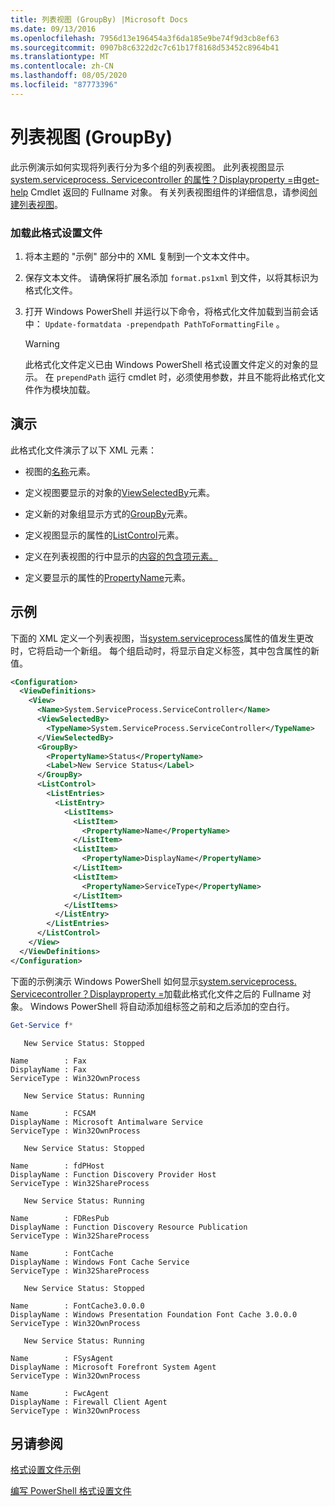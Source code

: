 ```yaml
---
title: 列表视图 (GroupBy) |Microsoft Docs
ms.date: 09/13/2016
ms.openlocfilehash: 7956d13e196454a3f6da185e9be74f9d3cb8ef63
ms.sourcegitcommit: 0907b8c6322d2c7c61b17f8168d53452c8964b41
ms.translationtype: MT
ms.contentlocale: zh-CN
ms.lasthandoff: 08/05/2020
ms.locfileid: "87773396"
---
```

# <a name="list-view-groupby"></a>列表视图 (GroupBy)

此示例演示如何实现将列表行分为多个组的列表视图。 此列表视图显示[system.serviceprocess. Servicecontroller 的属性？Displayproperty =](/dotnet/api/System.ServiceProcess.ServiceController)由[get-help](/powershell/module/Microsoft.PowerShell.Management/Get-Service) Cmdlet 返回的 Fullname 对象。 有关列表视图组件的详细信息，请参阅[创建列表视图](./creating-a-list-view.md)。

### <a name="to-load-this-formatting-file"></a>加载此格式设置文件

1. 将本主题的 "示例" 部分中的 XML 复制到一个文本文件中。

2. 保存文本文件。 请确保将扩展名添加 `format.ps1xml` 到文件，以将其标识为格式化文件。

3. 打开 Windows PowerShell 并运行以下命令，将格式化文件加载到当前会话中： `Update-formatdata -prependpath PathToFormattingFile` 。

   > [!WARNING]
   > 此格式化文件定义已由 Windows PowerShell 格式设置文件定义的对象的显示。 在 `prependPath` 运行 cmdlet 时，必须使用参数，并且不能将此格式化文件作为模块加载。

## <a name="demonstrates"></a>演示

此格式化文件演示了以下 XML 元素：

- 视图的[名称](./name-element-for-view-format.md)元素。

- 定义视图要显示的对象的[ViewSelectedBy](./viewselectedby-element-format.md)元素。

- 定义新的对象组显示方式的[GroupBy](./viewselectedby-element-format.md)元素。

- 定义视图显示的属性的[ListControl](./listcontrol-element-format.md)元素。

- 定义在列表视图的行中显示的[内容的包含项元素。](./listitem-element-for-listitems-for-listcontrol-format.md)

- 定义要显示的属性的[PropertyName](./propertyname-element-for-listitem-for-listcontrol-format.md)元素。

## <a name="example"></a>示例

下面的 XML 定义一个列表视图，当[system.serviceprocess](/dotnet/api/System.ServiceProcess.ServiceController.Status)属性的值发生更改时，它将启动一个新组。 每个组启动时，将显示自定义标签，其中包含属性的新值。

```xml
<Configuration>
  <ViewDefinitions>
    <View>
      <Name>System.ServiceProcess.ServiceController</Name>
      <ViewSelectedBy>
        <TypeName>System.ServiceProcess.ServiceController</TypeName>
      </ViewSelectedBy>
      <GroupBy>
        <PropertyName>Status</PropertyName>
        <Label>New Service Status</Label>
      </GroupBy>
      <ListControl>
        <ListEntries>
          <ListEntry>
            <ListItems>
              <ListItem>
                <PropertyName>Name</PropertyName>
              </ListItem>
              <ListItem>
                <PropertyName>DisplayName</PropertyName>
              </ListItem>
              <ListItem>
                <PropertyName>ServiceType</PropertyName>
              </ListItem>
            </ListItems>
          </ListEntry>
        </ListEntries>
      </ListControl>
    </View>
  </ViewDefinitions>
</Configuration>
```

下面的示例演示 Windows PowerShell 如何显示[system.serviceprocess. Servicecontroller？Displayproperty =](/dotnet/api/System.ServiceProcess.ServiceController)加载此格式化文件之后的 Fullname 对象。 Windows PowerShell 将自动添加组标签之前和之后添加的空白行。

```powershell
Get-Service f*
```

```output
   New Service Status: Stopped

Name        : Fax
DisplayName : Fax
ServiceType : Win32OwnProcess

   New Service Status: Running

Name        : FCSAM
DisplayName : Microsoft Antimalware Service
ServiceType : Win32OwnProcess

   New Service Status: Stopped

Name        : fdPHost
DisplayName : Function Discovery Provider Host
ServiceType : Win32ShareProcess

   New Service Status: Running

Name        : FDResPub
DisplayName : Function Discovery Resource Publication
ServiceType : Win32ShareProcess

Name        : FontCache
DisplayName : Windows Font Cache Service
ServiceType : Win32ShareProcess

   New Service Status: Stopped

Name        : FontCache3.0.0.0
DisplayName : Windows Presentation Foundation Font Cache 3.0.0.0
ServiceType : Win32OwnProcess

   New Service Status: Running

Name        : FSysAgent
DisplayName : Microsoft Forefront System Agent
ServiceType : Win32OwnProcess

Name        : FwcAgent
DisplayName : Firewall Client Agent
ServiceType : Win32OwnProcess
```

## <a name="see-also"></a>另请参阅

[格式设置文件示例](./examples-of-formatting-files.md)

[编写 PowerShell 格式设置文件](./writing-a-powershell-formatting-file.md)
